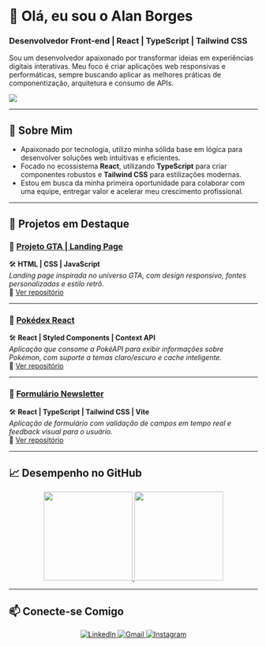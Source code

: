 # 👋 Olá, eu sou o Alan Borges
### Desenvolvedor Front-end | React | TypeScript | Tailwind CSS

Sou um desenvolvedor apaixonado por transformar ideias em experiências digitais interativas. Meu foco é criar aplicações web responsivas e performáticas, sempre buscando aplicar as melhores práticas de componentização, arquitetura e consumo de APIs.

<p align="left">
  <a href="https://skillicons.dev">
    <img src="https://skillicons.dev/icons?i=html,css,js,ts,react,tailwind,git,github,vscode,figma" />
  </a>
</p>

---

## 🚀 Sobre Mim

- Apaixonado por tecnologia, utilizo minha sólida base em lógica para desenvolver soluções web intuitivas e eficientes.
- Focado no ecossistema **React**, utilizando **TypeScript** para criar componentes robustos e **Tailwind CSS** para estilizações modernas.
- Estou em busca da minha primeira oportunidade para colaborar com uma equipe, entregar valor e acelerar meu crescimento profissional.

---

## 💼 Projetos em Destaque

### 🔗 [Projeto GTA | Landing Page](https://alanborgesdev.github.io/gta-landing-page)
🛠️ **HTML | CSS | JavaScript**  
*Landing page inspirada no universo GTA, com design responsivo, fontes personalizadas e estilo retrô.*  
📂 [Ver repositório](https://github.com/alanborgesdev/gta-landing-page)

---

### 🔗 [Pokédex React](https://pokedex-ecru-seven.vercel.app/)   
🛠️ **React | Styled Components | Context API**  
*Aplicação que consome a PokéAPI para exibir informações sobre Pokémon, com suporte a temas claro/escuro e cache inteligente.*  
📂 [Ver repositório](https://github.com/alanborgesdev/pokedex)  

---

### 🔗 [Formulário Newsletter](https://formulario-newsletter-phi.vercel.app/)   
🛠️ **React | TypeScript | Tailwind CSS | Vite**  
*Aplicação de formulário com validação de campos em tempo real e feedback visual para o usuário.*  
📂 [Ver repositório](https://github.com/alanborgesdev/formulario-newsletter)  

---

## 📈 Desempenho no GitHub

<div align="center">
  <a href="https://github.com/alanborgesdev">
    <img height="180em" src="https://github-readme-stats.vercel.app/api?username=alanborgesdev&show_icons=true&theme=tokyonight&include_all_commits=true&count_private=true"/>
    <img height="180em" src="https://github-readme-stats.vercel.app/api/top-langs/?username=alanborgesdev&layout=compact&langs_count=6&theme=tokyonight"/>
  </a>
</div>

---

## 📫 Conecte-se Comigo

<p align="center">
  <a href="https://www.linkedin.com/in/alanborgesdev/" target="_blank">
    <img src="https://img.shields.io/badge/LinkedIn-0077B5?style=for-the-badge&logo=linkedin&logoColor=white" alt="LinkedIn"/>
  </a>
  <a href="mailto:alanborgesdev0@gmail.com">
    <img src="https://img.shields.io/badge/Gmail-D14836?style=for-the-badge&logo=gmail&logoColor=white" alt="Gmail"/>
  </a>
  <a href="https://instagram.com/alanborges.dev" target="_blank">
    <img src="https://img.shields.io/badge/Instagram-E4405F?style=for-the-badge&logo=instagram&logoColor=white" alt="Instagram"/>
  </a>
</p>
